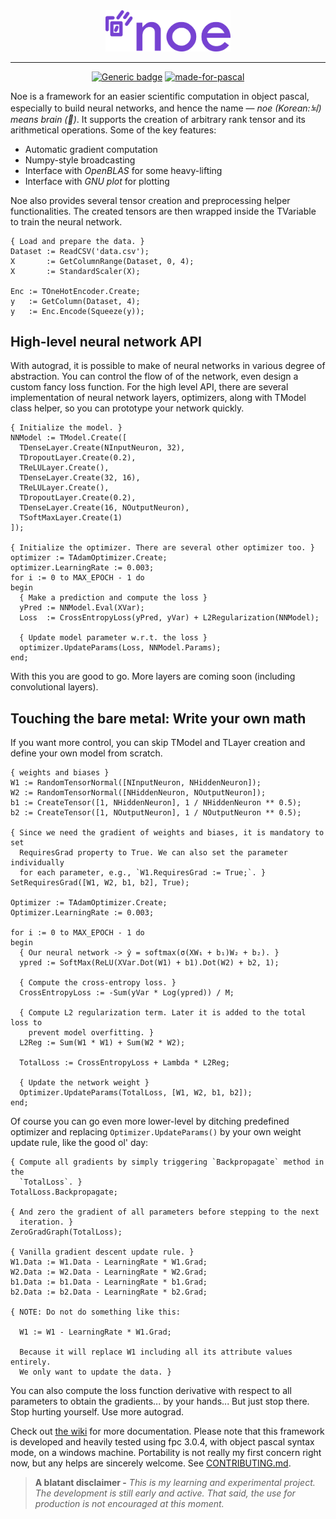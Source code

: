 <div align="center">
<img src="assets/raster/logo-light.png" alt="logo" width="200px"></img>
</div>

***

<div align="center">
  
[![Generic badge](https://img.shields.io/badge/license-MIT-blue.svg)](https://shields.io/)
[![made-for-pascal](https://img.shields.io/badge/Made%20for-object%20pascal-e9448a.svg)](https://code.visualstudio.com/)

</div>

Noe is a framework for an easier scientific computation in object pascal, especially to build neural networks, and hence the name — *noe (Korean:뇌) means brain (🧠)*. It supports the creation of arbitrary rank tensor and its arithmetical operations. Some of the key features:
- Automatic gradient computation
- Numpy-style broadcasting
- Interface with *OpenBLAS* for some heavy-lifting
- Interface with *GNU plot* for plotting

Noe also provides several tensor creation and preprocessing helper functionalities. The created tensors are then wrapped inside the TVariable to train the neural network.

```delphi
{ Load and prepare the data. }
Dataset := ReadCSV('data.csv');
X       := GetColumnRange(Dataset, 0, 4);
X       := StandardScaler(X);

Enc := TOneHotEncoder.Create;    
y   := GetColumn(Dataset, 4);
y   := Enc.Encode(Squeeze(y));
```

## High-level neural network API
With autograd, it is possible to make of neural networks in various degree of abstraction. You can control the flow of of the network, even design a custom fancy loss function. For the high level API, there are several implementation of neural network layers, optimizers, along with TModel class helper, so you can prototype your network quickly.
```delphi
{ Initialize the model. }
NNModel := TModel.Create([
  TDenseLayer.Create(NInputNeuron, 32),
  TDropoutLayer.Create(0.2),
  TReLULayer.Create(),
  TDenseLayer.Create(32, 16),
  TReLULayer.Create(),
  TDropoutLayer.Create(0.2),
  TDenseLayer.Create(16, NOutputNeuron),
  TSoftMaxLayer.Create(1)
]);

{ Initialize the optimizer. There are several other optimizer too. }
optimizer := TAdamOptimizer.Create;
optimizer.LearningRate := 0.003;
for i := 0 to MAX_EPOCH - 1 do
begin
  { Make a prediction and compute the loss }
  yPred := NNModel.Eval(XVar);
  Loss  := CrossEntropyLoss(yPred, yVar) + L2Regularization(NNModel);
  
  { Update model parameter w.r.t. the loss }
  optimizer.UpdateParams(Loss, NNModel.Params);
end;
```
With this you are good to go. More layers are coming soon (including convolutional layers).

## Touching the bare metal: Write your own math
If you want more control, you can skip TModel and TLayer creation and define your own model from scratch.
```delphi
{ weights and biases }
W1 := RandomTensorNormal([NInputNeuron, NHiddenNeuron]);
W2 := RandomTensorNormal([NHiddenNeuron, NOutputNeuron]);
b1 := CreateTensor([1, NHiddenNeuron], 1 / NHiddenNeuron ** 0.5);
b2 := CreateTensor([1, NOutputNeuron], 1 / NOutputNeuron ** 0.5); 

{ Since we need the gradient of weights and biases, it is mandatory to set
  RequiresGrad property to True. We can also set the parameter individually
  for each parameter, e.g., `W1.RequiresGrad := True;`. }
SetRequiresGrad([W1, W2, b1, b2], True);

Optimizer := TAdamOptimizer.Create;
Optimizer.LearningRate := 0.003;

for i := 0 to MAX_EPOCH - 1 do
begin
  { Our neural network -> ŷ = softmax(σ(XW₁ + b₁)W₂ + b₂). }
  ypred := SoftMax(ReLU(XVar.Dot(W1) + b1).Dot(W2) + b2, 1);

  { Compute the cross-entropy loss. }
  CrossEntropyLoss := -Sum(yVar * Log(ypred)) / M;

  { Compute L2 regularization term. Later it is added to the total loss to
    prevent model overfitting. }
  L2Reg := Sum(W1 * W1) + Sum(W2 * W2);

  TotalLoss := CrossEntropyLoss + Lambda * L2Reg;

  { Update the network weight }
  Optimizer.UpdateParams(TotalLoss, [W1, W2, b1, b2]);
end;
```

Of course you can go even more lower-level by ditching predefined optimizer and replacing `Optimizer.UpdateParams()` by your own weight update rule, like the good ol' day:
```delphi
{ Compute all gradients by simply triggering `Backpropagate` method in the 
  `TotalLoss`. }
TotalLoss.Backpropagate;

{ And zero the gradient of all parameters before stepping to the next 
  iteration. }
ZeroGradGraph(TotalLoss);

{ Vanilla gradient descent update rule. }
W1.Data := W1.Data - LearningRate * W1.Grad;
W2.Data := W2.Data - LearningRate * W2.Grad;
b1.Data := b1.Data - LearningRate * b1.Grad;
b2.Data := b2.Data - LearningRate * b2.Grad;

{ NOTE: Do not do something like this:
  
  W1 := W1 - LearningRate * W1.Grad;
  
  Because it will replace W1 including all its attribute values entirely.
  We only want to update the data. }
```
You can also compute the loss function derivative with respect to all parameters to obtain the gradients... by your hands... But just stop there. Stop hurting yourself. Use more autograd.

Check out [the wiki](https://github.com/ariaghora/noe/wiki) for more documentation. Please note that this framework is developed and heavily tested using fpc 3.0.4, with object pascal syntax mode, on a windows machine. Portability is not really my first concern right now, but any helps are sincerely welcome. See [CONTRIBUTING.md](CONTRIBUTING.md).

> **A blatant disclaimer -** *This is my learning and experimental project. The development is still early and active. That said, the use for production is not encouraged at this moment.*
